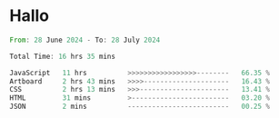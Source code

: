 # Hallo
<!--START_SECTION:waka-->

```rust
From: 28 June 2024 - To: 28 July 2024

Total Time: 16 hrs 35 mins

JavaScript   11 hrs          >>>>>>>>>>>>>>>>>--------   66.35 %
Artboard     2 hrs 43 mins   >>>>---------------------   16.43 %
CSS          2 hrs 13 mins   >>>----------------------   13.41 %
HTML         31 mins         >------------------------   03.20 %
JSON         2 mins          -------------------------   00.25 %
```

<!--END_SECTION:waka-->
